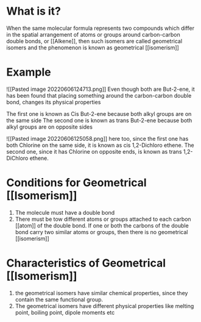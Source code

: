 # What is it?
When the same molecular formula represents two compounds which differ in the spatial arrangement of atoms or groups around carbon-carbon double bonds, or [[Alkene]], then such isomers are called geometrical isomers and the phenomenon is known as geometrical [[isomerism]]

# Example
![[Pasted image 20220606124713.png]]
Even though both are But-2-ene, it has been found that placing something around the carbon-carbon double bond, changes its physical properties

The first one is known as Cis But-2-ene because both alkyl groups are on the same side
The second one is known as trans But-2-ene because both alkyl groups are on opposite sides


![[Pasted image 20220606125058.png]]
here too, since the first one has both Chlorine on the same side, it is known as cis 1,2-Dichloro ethene. 
The second one, since it has Chlorine on opposite ends, is known as trans 1,2-DiChloro ethene.

# Conditions for Geometrical [[Isomerism]]
1) The molecule must have a double bond
2) There must be tow different atoms or groups attached to each carbon [[atom]] of the double bond. If one or both the carbons of the double bond carry two similar atoms or groups, then there is no geometrical [[isomerism]] 

# Characteristics of Geometrical [[Isomerism]]
1) the geometrical isomers have similar chemical properties, since they contain the same functional group. 
2) The geometrical isomers have different physical properties like melting point, boiling point, dipole moments etc